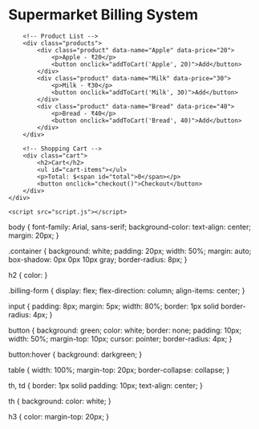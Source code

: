 <!DOCTYPE html>
<html lang="en">
<head>
    <meta charset="UTF-8">
    <meta name="viewport" content="width=device-width, initial-scale=1.0">
    <title>Supermarket Billing System</title>
    <link rel="stylesheet" href="style.css">
</head>
<body>
    <div class="container">
        <h1>Supermarket Billing System</h1>

        <!-- Product List -->
        <div class="products">
            <div class="product" data-name="Apple" data-price="20">
                <p>Apple - ₹20</p>
                <button onclick="addToCart('Apple', 20)">Add</button>
            </div>
            <div class="product" data-name="Milk" data-price="30">
                <p>Milk - ₹30</p>
                <button onclick="addToCart('Milk', 30)">Add</button>
            </div>
            <div class="product" data-name="Bread" data-price="40">
                <p>Bread - ₹40</p>
                <button onclick="addToCart('Bread', 40)">Add</button>
            </div>
        </div>

        <!-- Shopping Cart -->
        <div class="cart">
            <h2>Cart</h2>
            <ul id="cart-items"></ul>
            <p>Total: $<span id="total">0</span></p>
            <button onclick="checkout()">Checkout</button>
        </div>
    </div>

    <script src="script.js"></script>
</body>
</html>
body {
    font-family: Arial, sans-serif;
    background-color: 
    text-align: center;
    margin: 20px;
}

.container {
    background: white;
    padding: 20px;
    width: 50%;
    margin: auto;
    box-shadow: 0px 0px 10px gray;
    border-radius: 8px;
}

h2 {
    color: 
}

.billing-form {
    display: flex;
    flex-direction: column;
    align-items: center;
}

input {
    padding: 8px;
    margin: 5px;
    width: 80%;
    border: 1px solid 
    border-radius: 4px;
}

button {
    background: green;
    color: white;
    border: none;
    padding: 10px;
    width: 50%;
    margin-top: 10px;
    cursor: pointer;
    border-radius: 4px;
}

button:hover {
    background: darkgreen;
}

table {
    width: 100%;
    margin-top: 20px;
    border-collapse: collapse;
}

th, td {
    border: 1px solid 
    padding: 10px;
    text-align: center;
}

th {
    background: 
    color: white;
}

h3 {
    color: 
    margin-top: 20px;
}
